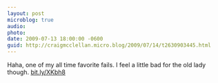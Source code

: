 ```yaml
---
layout: post
microblog: true
audio: 
photo: 
date: 2009-07-13 18:00:00 -0600
guid: http://craigmcclellan.micro.blog/2009/07/14/t2630903445.html
---
```

Haha, one of my all time favorite fails.  I feel a little bad for the old lady though.  [bit.ly/XKbh8](http://bit.ly/XKbh8)
